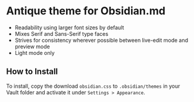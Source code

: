 # Antique theme for Obsidian.md

- Readability using larger font sizes by default
- Mixes Serif and Sans-Serif type faces
- Strives for consistency wherever possible between live-edit mode and preview mode
- Light mode only

## How to Install

To install, copy the download `obsidian.css` to `.obsidian/themes` in your Vault folder and activate it under `Settings > Appearance`.

